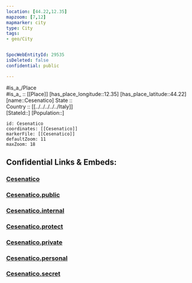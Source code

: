 ```yaml
---
location: [44.22,12.35] 
mapzoom: [7,12] 
mapmarker: city 
type: City
tags:
- geo/City


SpocWebEntityId: 29535
isDeleted: false
confidential: public

---
```

#is_a_/Place  
#is_a_ :: [[Place]] 
[has_place_longitude::12.35] 
[has_place_latitude::44.22] 
[name::Cesenatico] 
State ::  
Country :: [[../../../../../Italy]]  
[StateId::] 
[Population::] 



```leaflet
id: Cesenatico
coordinates: [[Cesenatico]] 
markerFile: [[Cesenatico]] 
defaultZoom: 11 
maxZoom: 18
```


## Confidential Links & Embeds: 

### [Cesenatico](/_Standards/Earth/Continent/Europe/Europe~South/Italy/regions~Italy/Emilia-Romagna/Ravenna.Province/City/Cesenatico.md) 

### [Cesenatico.public](/_public/Earth/Continent/Europe/Europe~South/Italy/regions~Italy/Emilia-Romagna/Ravenna.Province/City/Cesenatico.public.md) 

### [Cesenatico.internal](/_internal/Earth/Continent/Europe/Europe~South/Italy/regions~Italy/Emilia-Romagna/Ravenna.Province/City/Cesenatico.internal.md) 

### [Cesenatico.protect](/_protect/Earth/Continent/Europe/Europe~South/Italy/regions~Italy/Emilia-Romagna/Ravenna.Province/City/Cesenatico.protect.md) 

### [Cesenatico.private](/_private/Earth/Continent/Europe/Europe~South/Italy/regions~Italy/Emilia-Romagna/Ravenna.Province/City/Cesenatico.private.md) 

### [Cesenatico.personal](/_personal/Earth/Continent/Europe/Europe~South/Italy/regions~Italy/Emilia-Romagna/Ravenna.Province/City/Cesenatico.personal.md) 

### [Cesenatico.secret](/_secret/Earth/Continent/Europe/Europe~South/Italy/regions~Italy/Emilia-Romagna/Ravenna.Province/City/Cesenatico.secret.md)

